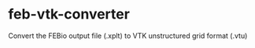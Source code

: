 feb-vtk-converter
===

Convert the FEBio output file (.xplt) to VTK unstructured grid format (.vtu)
